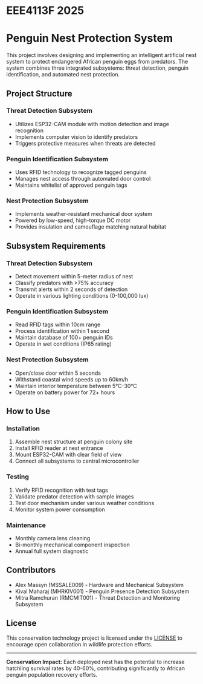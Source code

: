 # EEE4113F 2025
# Penguin Nest Protection System

This project involves designing and implementing an intelligent artificial nest system to protect endangered African penguin eggs from predators. The system combines three integrated subsystems: threat detection, penguin identification, and automated nest protection.

## Project Structure

### Threat Detection Subsystem
- Utilizes ESP32-CAM module with motion detection and image recognition
- Implements computer vision to identify predators
- Triggers protective measures when threats are detected

### Penguin Identification Subsystem
- Uses RFID technology to recognize tagged penguins
- Manages nest access through automated door control
- Maintains whitelist of approved penguin tags

### Nest Protection Subsystem
- Implements weather-resistant mechanical door system
- Powered by low-speed, high-torque DC motor
- Provides insulation and camouflage matching natural habitat

## Subsystem Requirements

### Threat Detection Subsystem
- Detect movement within 5-meter radius of nest
- Classify predators with >75% accuracy
- Transmit alerts within 2 seconds of detection
- Operate in various lighting conditions (0-100,000 lux)

### Penguin Identification Subsystem
- Read RFID tags within 10cm range
- Process identification within 1 second
- Maintain database of 100+ penguin IDs
- Operate in wet conditions (IP65 rating)

### Nest Protection Subsystem
- Open/close door within 5 seconds
- Withstand coastal wind speeds up to 60km/h
- Maintain interior temperature between 5°C-30°C
- Operate on battery power for 72+ hours

## How to Use

### Installation
1. Assemble nest structure at penguin colony site
2. Install RFID reader at nest entrance
3. Mount ESP32-CAM with clear field of view
4. Connect all subsystems to central microcontroller

### Testing
1. Verify RFID recognition with test tags
2. Validate predator detection with sample images
3. Test door mechanism under various weather conditions
4. Monitor system power consumption

### Maintenance
- Monthly camera lens cleaning
- Bi-monthly mechanical component inspection
- Annual full system diagnostic

## Contributors
- Alex Massyn (MSSALE009) - Hardware and Mechanical Subsystem
- Kival Maharaj (MHRKIV001) - Penguin Presence Detection Subsystem
- Mitra Ramchuran (RMCMIT001) - Threat Detection and Monitoring Subsystem

## License
This conservation technology project is licensed under the [LICENSE](LICENSE) to encourage open collaboration in wildlife protection efforts.

---

**Conservation Impact:** Each deployed nest has the potential to increase hatchling survival rates by 40-60%, contributing significantly to African penguin population recovery efforts.
